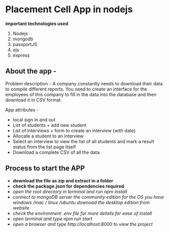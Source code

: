 # Placement Cell App in nodejs

**important technologies used**

1. Nodejs
2. mongodb
3. passportJS
4. ejs
5. express

## About the app -

Problem description -
A company constantly needs to download their data to compile different reports. You need to create an
interface for the employees of this company to fill in the data into the database and then download it in CSV
format.

App attributes -

- local sign in and out
- List of students + add new student
- List of Interviews + form to create an interview (with date)
- Allocate a student to an interview
- Select an interview to view the list of all students and mark a result status from the list
  page itself
- Download a complete CSV of all the data

## Process to start the APP

- **download the file as zip and extract in a folder**
- **check the package.json for dependencies required**
- _open the root directory in terminal and run npm install_
- _connect to mongoDB server the community edition for the OS you have windows /mac / linux /ubuntu downoad the desktop edition from website_
- _check the environment .env file for more details for ease of install_
- _open terminal and type npm run start_
- _open a browser and type http://localhost:8000 to view the project_
